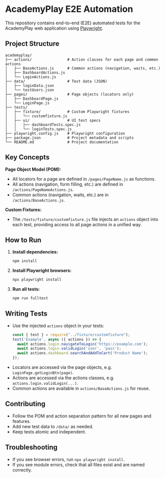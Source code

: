 # AcademyPlay E2E Automation

This repository contains end-to-end (E2E) automated tests for the AcademyPlay web application using [Playwright](https://playwright.dev/).

## Project Structure

```
academyplay/
├── actions/                # Action classes for each page and common actions
│   ├── BaseActions.js      # Common actions (navigation, waits, etc.)
│   ├── DashboardActions.js
│   └── LoginActions.js
├── data/                   # Test data (JSON)
│   ├── loginData.json
│   └── testUsers.json
├── pages/                  # Page objects (locators only)
│   ├── DashboardPage.js
│   └── LoginPage.js
├── tests/
│   ├── fixture/            # Custom Playwright fixtures
│   │   └── customfixture.js
│   ├── ui/                 # UI test specs
│   │   ├── dashboardTests.spec.js
│   │   └── loginTests.spec.js
├── playwright.config.js    # Playwright configuration
├── package.json            # Project metadata and scripts
└── README.md               # Project documentation
```

## Key Concepts

**Page Object Model (POM):**
  - All locators for a page are defined in `/pages/PageName.js` as functions.
  - All actions (navigation, form filling, etc.) are defined in `/actions/PageNameActions.js`.
  - Common actions (navigation, waits, etc.) are in `/actions/BaseActions.js`.

**Custom Fixtures:**
  - The `/tests/fixture/customfixture.js` file injects an `actions` object into each test, providing access to all page actions in a unified way.

## How to Run

1. **Install dependencies:**
   ```bash
   npm install
   ```
2. **Install Playwright browsers:**
   ```bash
   npx playwright install
   ```
3. **Run all tests:**
   ```bash
   npm run fulltest
   ```

## Writing Tests

- Use the injected `actions` object in your tests:
  ```js
  const { test } = require("../fixture/customfixture");
  test('Example', async ({ actions }) => {
    await actions.login.navigateToLogin('https://example.com');
    await actions.login.validLogin('user', 'pass');
    await actions.dashboard.searchAndAddToCart('Product Name');
  });
  ```
- Locators are accessed via the page objects, e.g. `LoginPage.getLoginBtn(page)`.
- Actions are accessed via the actions classes, e.g. `actions.login.validLogin(...)`.
- Common actions are available in `actions/BaseActions.js` for reuse.

## Contributing

- Follow the POM and action separation pattern for all new pages and features.
- Add new test data to `/data/` as needed.
- Keep tests atomic and independent.

## Troubleshooting

- If you see browser errors, run `npx playwright install`.
- If you see module errors, check that all files exist and are named correctly.


